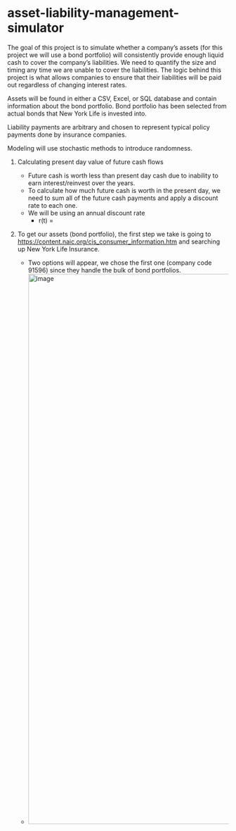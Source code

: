 # asset-liability-management-simulator

The goal of this project is to simulate whether a company’s assets (for this project we will use a bond portfolio) will consistently provide enough liquid cash to cover the company’s liabilities. We need to quantify the size and timing any time we are unable to cover the liabilities. The logic behind this project is what allows companies to ensure that their liabilities will be paid out regardless of changing interest rates. 

Assets will be found in either a CSV, Excel, or SQL database and contain information about the bond portfolio. Bond portfolio has been selected from actual bonds that New York Life is invested into.  

Liability payments are arbitrary and chosen to represent typical policy payments done by insurance companies.

Modeling will use stochastic methods to introduce randomness.

1. Calculating present day value of future cash flows
    - Future cash is worth less than present day cash due to inability to earn interest/reinvest over the years.
    - To calculate how much future cash is worth in the present day, we need to sum all of the future cash payments and apply a discount rate to each one.
    - We will be using an annual discount rate
        - r(t) = 


2. To get our assets (bond portfolio), the first step we take is going to https://content.naic.org/cis_consumer_information.htm and searching up New York Life Insurance.
    - Two options will appear, we chose the first one (company code 91596) since they handle the bulk of bond portfolios.
    - <img width="1732" height="1250" alt="image" src="https://github.com/user-attachments/assets/f00bbf42-6949-4f14-b0a7-8b4131530688" />
